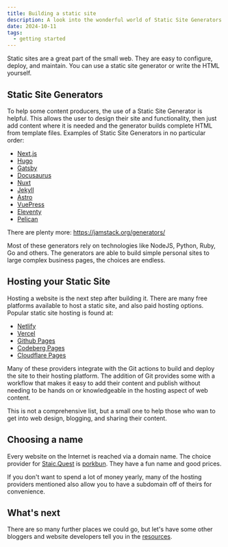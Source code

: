```yaml
---
title: Building a static site
description: A look into the wonderful world of Static Site Generators
date: 2024-10-11
tags:
  - getting started
---
```


Static sites are a great part of the small web. They are easy to configure, deploy, and maintain. You can use a static site generator or write the HTML yourself.

## Static Site Generators

To help some content producers, the use of a Static Site Generator is helpful. This allows the user to design their site and functionality, then just add content where it is needed and the generator builds complete HTML from template files. Examples of Static Site Generators in no particular order:

- [Next.js](https://nextjs.org/)
- [Hugo](https://gohugo.io/)
- [Gatsby](https://www.gatsbyjs.com/)
- [Docusaurus](https://docusaurus.io/)
- [Nuxt](https://nuxt.com/)
- [Jekyll](https://jekyllrb.com/)
- [Astro](https://astro.build/)
- [VuePress](https://vuepress.vuejs.org/)
- [Eleventy](https://www.11ty.dev/)
- [Pelican](https://getpelican.com/)

There are plenty more: https://jamstack.org/generators/

Most of these generators rely on technologies like NodeJS, Python, Ruby, Go and others. The generators are able to build simple personal sites to large complex business pages, the choices are endless.

## Hosting your Static Site

Hosting a website is the next step after building it. There are many free platforms available to host a static site, and also paid hosting options. Popular static site hosting is found at:

- [Netlify](https://www.netlify.com/)
- [Vercel](https://vercel.com/)
- [Github Pages](https://pages.github.com/)
- [Codeberg Pages](https://codeberg.page/)
- [Cloudflare Pages](https://pages.cloudflare.com/)

Many of these providers integrate with the Git actions to build and deploy the site to their hosting platform. The addition of Git provides some with a workflow that makes it easy to add their content and publish without needing to be hands on or knowledgeable in the hosting aspect of web content.

This is not a comprehensive list, but a small one to help those who wan to get into web design, blogging, and sharing their content.

## Choosing a name

Every website on the Internet is reached via a domain name. The choice provider for [Staic.Quest](https://static.quest) is [porkbun](https://porkbun.com/). They have a fun name and good prices.

If you don't want to spend a lot of money yearly, many of the hosting providers mentioned also allow you to have a subdomain off of theirs for convenience.

## What's next

There are so many further places we could go, but let's have some other bloggers and website developers tell you in the [resources](/posts/resources/).

